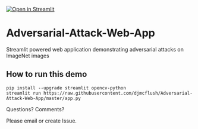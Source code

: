 [![Open in Streamlit](https://static.streamlit.io/badges/streamlit_badge_black_white.svg)](https://share.streamlit.io/streamlit/demo-self-driving)


# Adversarial-Attack-Web-App
Streamlit powered web application demonstrating adversarial attacks on ImageNet images

## How to run this demo
```
pip install --upgrade streamlit opencv-python
streamlit run https://raw.githubusercontent.com/djmcflush/Adversarial-Attack-Web-App/master/app.py
```

Questions? Comments?

Please email or create Issue. 
